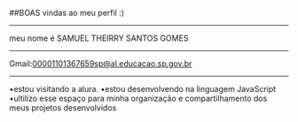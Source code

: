 ##BOAS vindas ao meu perfil :)
_________________________________________
meu nome é SAMUEL THEIRRY SANTOS GOMES 
_________________________________________
Gmail:00001101367659sp@al.educacao.sp.gov.br
____________________________________________
•estou visitando a alura.
•estou desenvolvendo na linguagem JavaScript
•ultilizo esse espaço para minha organização e compartilhamento dos meus projetos desenvolvidos

